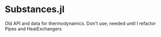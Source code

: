 # Substances.jl
Old API and data for thermodynamics. Don't use; needed until I refactor Pipes and HeatExchangers
